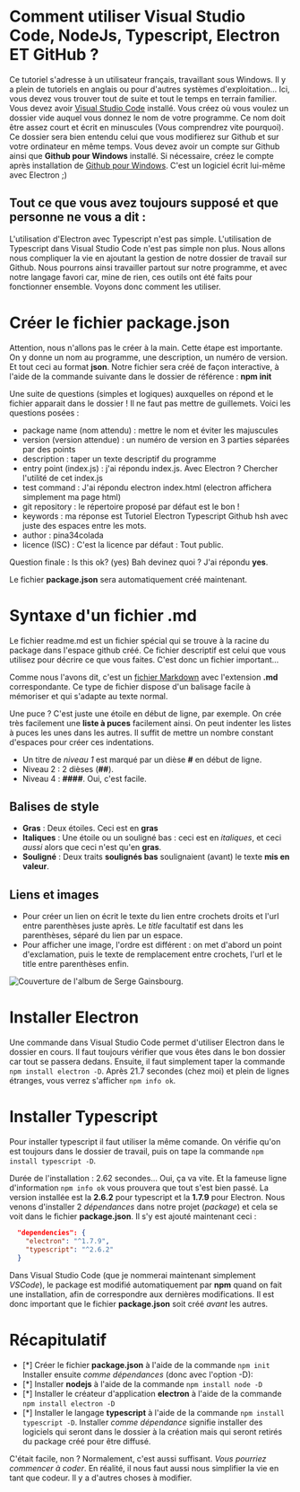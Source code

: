 # Comment utiliser Visual Studio Code, NodeJs, Typescript, Electron ET GitHub ? 

Ce tutoriel s'adresse à un utilisateur français, travaillant sous Windows. Il y a plein de tutoriels en anglais ou pour d'autres systèmes d'exploitation... Ici, vous devez vous trouver tout de suite et tout le temps en terrain familier. 
Vous devez avoir [Visual Studio Code](https://code.visualstudio.com/) installé. Vous créez où vous voulez un dossier vide auquel vous donnez le nom de votre programme. Ce nom doit être assez court et écrit en minuscules (Vous comprendrez vite pourquoi). Ce dossier sera bien entendu celui que vous modifierez sur Github et sur votre ordinateur en même temps.
Vous devez avoir un compte sur Github ainsi que **Github pour Windows** installé. Si nécessaire, créez le compte après installation de [Github pour Windows](https://desktop.github.com/). C'est un logiciel écrit lui-même avec Electron ;) 

## Tout ce que vous avez toujours supposé et que personne ne vous a dit :

L'utilisation d'Electron avec Typescript n'est pas simple. L'utilisation de Typescript dans Visual Studio Code n'est pas simple non plus. Nous allons nous compliquer la vie en ajoutant la gestion de notre dossier de travail sur Github. Nous pourrons ainsi travailler partout sur notre programme, et avec notre langage favori car, mine de rien, ces outils ont été faits pour fonctionner ensemble. Voyons donc comment les utiliser.

# Créer le fichier __package.json__

Attention, nous n'allons pas le créer à la main. Cette étape est importante. On y donne un nom au programme, une description, un numéro de version. Et tout ceci au format **json**. Notre fichier sera créé de façon interactive, à l'aide de la commande suivante dans le dossier de référence : **npm init**
 
 Une suite de questions (simples et logiques) auxquelles on répond et le fichier apparait dans le dossier ! 
 Il ne faut pas mettre de guillemets. Voici les questions posées :
 - package name (nom attendu) : mettre le nom et éviter les majuscules
 - version (version attendue) : un numéro de version en 3 parties séparées par des points
 - description : taper un texte descriptif du programme
 - entry point (index.js) : j'ai répondu index.js. Avec Electron ? Chercher l'utilité de cet index.js
 - test command : J'ai répondu electron index.html (electron affichera simplement ma page html)
 - git repository : le répertoire proposé par défaut est le bon !
 - keywords : ma réponse est Tutoriel Electron Typescript Github hsh avec juste des espaces entre les mots.
 - author : pina34colada
 - licence (ISC) : C'est la licence par défaut : Tout public.
 
Question finale : Is this ok? (yes) Bah devinez quoi ? J'ai répondu __yes__.

Le fichier **package.json** sera automatiquement créé maintenant.

# Syntaxe d'un fichier .md 
 
Le fichier readme.md est un fichier spécial qui se trouve à la racine du package dans l'espace github créé. Ce fichier descriptif est celui que vous utilisez pour décrire ce que vous faites. C'est donc un fichier important... 

Comme nous l'avons dit, c'est un [fichier Markdown](https://fr.wikipedia.org/wiki/Markdown) avec l'extension **.md** correspondante. Ce type de fichier dispose d'un balisage facile à mémoriser et qui s'adapte au texte normal. 
 
Une puce ? C'est juste une étoile en début de ligne, par exemple. On crée très facilement une **liste à puces** facilement ainsi. On peut indenter les listes à puces les unes dans les autres. Il suffit de mettre un nombre constant d'espaces pour créer ces indentations. 

* Un titre de *niveau 1* est marqué par un dièse **#** en début de ligne. 
* Niveau 2 : 2 dièses (**##**). 
* Niveau 4 : **####**. Oui, c'est facile.

## Balises de style 
* **Gras** : Deux étoiles. Ceci est en **gras**
* **Italiques** : Une étoile ou un souligné bas : ceci est en *italiques*, et ceci _aussi_ alors que ceci n'est qu'en **gras**.
* **Souligné** : Deux traits __soulignés bas__ soulignaient (avant) le texte __mis en valeur__.
## Liens et images
* Pour créer un lien on écrit le texte du lien entre crochets droits et l'url entre parenthèses juste après. Le _title_ facultatif est dans les parenthèses, séparé du lien par un espace.
* Pour afficher une image, l'ordre est différent : on met d'abord un point d'exclamation, puis le texte de remplacement entre crochets, l'url et le title entre parenthèses enfin. 

![Couverture de l'album de Serge Gainsbourg](http://pina34colada.free.fr/img/gainsbourg.jpg).

# Installer Electron 

Une commande dans Visual Studio Code permet d'utiliser Electron dans le dossier en cours. Il faut toujours vérifier que vous êtes dans le bon dossier car tout se passera dedans. Ensuite, il faut simplement taper la commande
`npm install electron -D`.
Après 21.7 secondes (chez moi) et plein de lignes étranges, vous verrez s'afficher `npm info ok`.

# Installer Typescript

Pour installer typescript il faut utiliser la même comande. On vérifie qu'on est toujours dans le dossier de travail, puis on tape la commande 
`npm install typescript -D`. 

Durée de l'installation : 2.62 secondes... Oui, ça va vite. 
Et la fameuse ligne d'information `npm info ok` vous prouvera que tout s'est bien passé.
La version installée est la **2.6.2** pour typescript et la **1.7.9** pour Electron.
Nous venons d'installer 2 _dépendances_ dans notre projet (_package_) et cela se voit dans le fichier **package.json**.
Il s'y est ajouté maintenant ceci : 
```json
  "dependencies": {
    "electron": "^1.7.9",
    "typescript": "^2.6.2"
  }
```  
Dans Visual Studio Code (que je nommerai maintenant simplement _VSCode_), le package est modifié automatiquement par **npm** quand on fait une installation, afin de correspondre aux dernières modifications. Il est donc important que le fichier **package.json** soit créé _avant_ les autres. 

# Récapitulatif 

* [*] Créer le fichier **package.json** à l'aide de la commande `npm init`
Installer ensuite _comme dépendances_ (donc avec l'option -D):
* [*] Installer **nodejs** à l'aide de la commande `npm install node -D`
* [*] Installer le créateur d'application **electron** à l'aide de la commande `npm install electron -D`
* [*] Installer le langage **typescript**  à l'aide de la commande `npm install typescript -D`.
Installer _comme dépendance_ signifie installer des logiciels qui seront dans le dossier à la création mais qui seront retirés du package créé pour être diffusé.

C'était facile, non ? Normalement, c'est aussi suffisant. _Vous pourriez commencer à coder_.
En réalité, il nous faut aussi nous simplifier la vie en tant que codeur. Il y a d'autres choses à modifier.